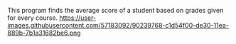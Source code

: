 This program finds the average score of a student based on grades given for every course.
https://user-images.githubusercontent.com/57183092/90239768-c1d54f00-de30-11ea-889b-7b1a31682be6.png
